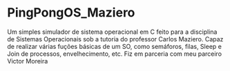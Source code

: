 # PingPongOS_Maziero
Um simples simulador de sistema operacional em C feito para a disciplina de Sistemas Operacionais sob a tutoria do professor Carlos Maziero. Capaz de realizar várias fuções básicas de um SO, como semáforos, filas, Sleep e Join de processos, envelhecimento, etc.
Fiz em parceria com meu parceiro Victor Moreira
